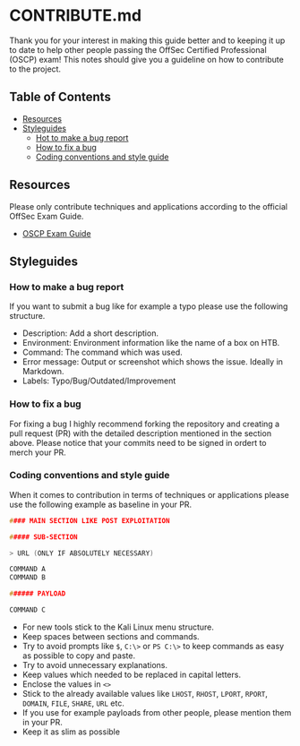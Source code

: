 # CONTRIBUTE.md

Thank you for your interest in making this guide better and to keeping it up to date to help other people passing the OffSec Certified Professional (OSCP) exam!
This notes should give you a guideline on how to contribute to the project.

## Table of Contents

- [Resources](#resources)
- [Styleguides](#styleguides)
    - [Hot to make a bug report](#how-to-make-a-bug-report)
    - [How to fix a bug](#how-to-fix-a-bug)
    - [Coding conventions and style guide](#coding-conventions-and-style-guide)

## Resources

Please only contribute techniques and applications according to the official OffSec Exam Guide.

- [OSCP Exam Guide](https://help.offsec.com/hc/en-us/articles/360040165632-OSCP-Exam-Guide#exam-restrictions)

## Styleguides

### How to make a bug report

If you want to submit a bug like for example a typo please use the following structure.

- Description: Add a short description.
- Environment: Environment information like the name of a box on HTB.
- Command: The command which was used.
- Error message: Output or screenshot which shows the issue. Ideally in Markdown.
- Labels: Typo/Bug/Outdated/Improvement

### How to fix a bug

For fixing a bug I highly recommend forking the repository and creating a pull request (PR) with the detailed description mentioned in the section above.
Please notice that your commits need to be signed in ordert to merch your PR.

### Coding conventions and style guide

When it comes to contribution in terms of techniques or applications please use the following example as baseline in your PR.

```c
#### MAIN SECTION LIKE POST EXPLOITATION

##### SUB-SECTION

> URL (ONLY IF ABSOLUTELY NECESSARY)

COMMAND A
COMMAND B

###### PAYLOAD

COMMAND C
```

- For new tools stick to the Kali Linux menu structure.
- Keep spaces between sections and commands.
- Try to avoid prompts like `$`, `C:\>` or `PS C:\>` to keep commands as easy as possible to copy and paste.
- Try to avoid unnecessary explanations.
- Keep values which needed to be replaced in capital letters.
- Enclose the values in `<>`
- Stick to the already available values like `LHOST`, `RHOST`, `LPORT`, `RPORT`, `DOMAIN`, `FILE`, `SHARE`, `URL` etc.
- If you use  for example payloads from other people, please mention them in your PR.
- Keep it as slim as possible

